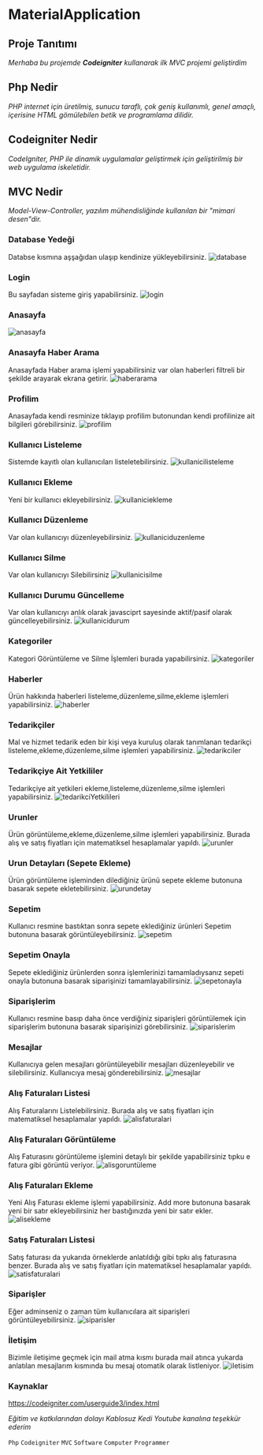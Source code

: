 # MaterialApplication

## Proje Tanıtımı 

*Merhaba  bu projemde **Codeigniter** kullanarak  ilk MVC projemi geliştirdim*

## Php Nedir 

*PHP internet için üretilmiş, sunucu taraflı, çok geniş kullanımlı, genel amaçlı, içerisine HTML gömülebilen betik ve programlama dilidir.*

## Codeigniter Nedir

*CodeIgniter, PHP ile dinamik uygulamalar geliştirmek için geliştirilmiş bir web uygulama iskeletidir.*

## MVC Nedir

*Model-View-Controller, yazılım mühendisliğinde kullanılan bir "mimari desen"dir.*

### Database Yedeği
Databse kısmına aşşağıdan ulaşıp kendinize yükleyebilirsiniz.
![database](https://github.com/emreilhangithub/MaterialApplication/tree/main/panel/db)

### Login
Bu sayfadan sisteme giriş yapabilirsiniz.
![login](https://github.com/emreilhangithub/MaterialApplication/blob/main/img/login.png)

### Anasayfa
![anasayfa](https://github.com/emreilhangithub/MaterialApplication/blob/main/img/Anasayfa.png)

### Anasayfa Haber Arama
Anasayfada Haber arama işlemi yapabilirsiniz var olan haberleri filtreli bir şekilde arayarak ekrana getirir.
![haberarama](https://github.com/emreilhangithub/MaterialApplication/blob/main/img/HaberArama.png)

### Profilim
Anasayfada kendi resminize tıklayıp profilim butonundan kendi profilinize ait bilgileri görebilirsiniz.
![profilim](https://github.com/emreilhangithub/MaterialApplication/blob/main/img/Profilim.png)

### Kullanıcı Listeleme
Sistemde kayıtlı olan kullanıcıları listeletebilirsiniz.
![kullanicilisteleme](https://github.com/emreilhangithub/MaterialApplication/blob/main/img/KullaniciListeleme.png)

### Kullanıcı Ekleme
Yeni bir kullanıcı ekleyebilirsiniz.
![kullaniciekleme](https://github.com/emreilhangithub/MaterialApplication/blob/main/img/KullaniciEkleme.png)

### Kullanıcı Düzenleme
Var olan kullanıcıyı düzenleyebilirsiniz.
![kullaniciduzenleme](https://github.com/emreilhangithub/MaterialApplication/blob/main/img/KullaniciDuzenleme.png)

### Kullanıcı Silme
Var olan kullanıcıyı Silebilirsiniz
![kullanicisilme](https://github.com/emreilhangithub/MaterialApplication/blob/main/img/KullaniciSilme.png)

### Kullanıcı Durumu Güncelleme
Var olan kullanıcıyı anlık olarak javasciprt sayesinde aktif/pasif olarak güncelleyebilirsiniz.
![kullanicidurum](https://github.com/emreilhangithub/MaterialApplication/blob/main/img/KullaniciDurum.png)

### Kategoriler
Kategori Görüntüleme ve Silme İşlemleri burada yapabilirsiniz.
![kategoriler](https://github.com/emreilhangithub/MaterialApplication/blob/main/img/Kategoriler.png)

### Haberler
Ürün hakkında haberleri listeleme,düzenleme,silme,ekleme işlemleri yapabilirsiniz.
![haberler](https://github.com/emreilhangithub/MaterialApplication/blob/main/img/Haberler.png)

### Tedarikçiler
Mal ve hizmet tedarik eden bir kişi veya kuruluş olarak tanımlanan tedarikçi listeleme,ekleme,düzenleme,silme işlemleri yapabilirsiniz.
![tedarikciler](https://github.com/emreilhangithub/MaterialApplication/blob/main/img/Tedarikciler.png)

### Tedarikçiye Ait Yetkililer
Tedarikçiye ait yetkileri ekleme,listeleme,düzenleme,silme işlemleri yapabilirsiniz.
![tedarikciYetkilileri](https://github.com/emreilhangithub/MaterialApplication/blob/main/img/TedarikciYetkilileri.png)

### Urunler
Ürün görüntüleme,ekleme,düzenleme,silme işlemleri yapabilirsiniz. 
Burada alış ve satış fiyatları için matematiksel hesaplamalar yapıldı.
![urunler](https://github.com/emreilhangithub/MaterialApplication/blob/main/img/Urunler.png)

### Urun Detayları (Sepete Ekleme)
Ürün görüntüleme işleminden dilediğiniz ürünü sepete ekleme butonuna basarak sepete ekletebilirsiniz.
![urundetay](https://github.com/emreilhangithub/MaterialApplication/blob/main/img/UrunDetay.png)

### Sepetim
Kullanıcı resmine bastıktan sonra sepete eklediğiniz ürünleri Sepetim butonuna basarak görüntüleyebilirsiniz.
![sepetim](https://github.com/emreilhangithub/MaterialApplication/blob/main/img/Sepetim.png)

### Sepetim Onayla
Sepete eklediğiniz ürünlerden sonra işlemlerinizi tamamladıysanız sepeti onayla butonuna basarak siparişinizi tamamlayabilirsiniz.
![sepetonayla](https://github.com/emreilhangithub/MaterialApplication/blob/main/img/SepetimOnayla.png)

### Siparişlerim
Kullanıcı resmine basıp daha önce verdiğiniz siparişleri görüntülemek için siparişlerim butonuna basarak siparişinizi görebilirsiniz. 
![siparislerim](https://github.com/emreilhangithub/MaterialApplication/blob/main/img/Siparislerim.png)

### Mesajlar
Kullanıcıya gelen mesajları görüntüleyebilir mesajları düzenleyebilir ve silebilirsiniz.
Kullanıcıya mesaj gönderebilirsiniz.
![mesajlar](https://github.com/emreilhangithub/MaterialApplication/blob/main/img/Mesajlar.png)

### Alış Faturaları Listesi
Alış Faturalarını Listelebilirsiniz.
Burada alış ve satış fiyatları için matematiksel hesaplamalar yapıldı.
![alisfaturalari](https://github.com/emreilhangithub/MaterialApplication/blob/main/img/AlisFaturalari.png)

### Alış Faturaları Görüntüleme
Alış Faturasını görüntüleme işlemini detaylı bir şekilde yapabilirsiniz tıpku e fatura gibi görüntü veriyor.
![alisgoruntüleme](https://github.com/emreilhangithub/MaterialApplication/blob/main/img/AlisFaturasıDetay.png)

### Alış Faturaları Ekleme
Yeni Alış Faturası ekleme işlemi yapabilirsiniz. Add more butonuna basarak yeni bir satır ekleyebilirsiniz her bastığınızda yeni bir satır ekler.
![alisekleme](https://github.com/emreilhangithub/MaterialApplication/blob/main/img/AlisFaturasiEkleme.png)

### Satış Faturaları Listesi
Satış faturası da yukarıda örneklerde anlatıldığı gibi tıpkı alış faturasına benzer.
Burada alış ve satış fiyatları için matematiksel hesaplamalar yapıldı.
![satisfaturalari](https://github.com/emreilhangithub/MaterialApplication/blob/main/img/SatisFaturalari.png)

### Siparişler
Eğer adminseniz o zaman tüm kullanıcılara ait siparişleri görüntüleyebilirsiniz.
![siparisler](https://github.com/emreilhangithub/MaterialApplication/blob/main/img/Siparisler.png)

### İletişim
Bizimle iletişime geçmek için mail atma kısmı burada mail atınca yukarda anlatılan mesajlarım kısmında bu mesaj otomatik olarak listleniyor.
![iletisim](https://github.com/emreilhangithub/MaterialApplication/blob/main/img/Iletisim.png)

### Kaynaklar ###
https://codeigniter.com/userguide3/index.html

*Eğitim ve katkılarından dolayı Kablosuz Kedi Youtube kanalına teşekkür ederim*

```Php``` ```Codeigniter``` ```MVC``` ```Software``` ```Computer``` ```Programmer``` 
